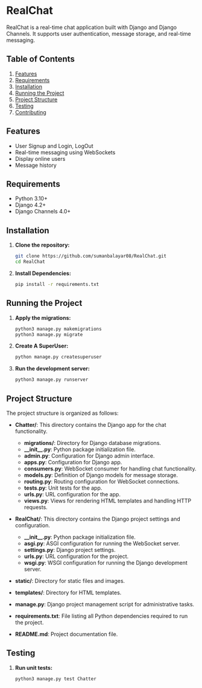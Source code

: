 # RealChat

RealChat is a real-time chat application built with Django and Django Channels. It supports user authentication, message storage, and real-time messaging.

## Table of Contents

1. [Features](#features)
2. [Requirements](#requirements)
3. [Installation](#installation)
4. [Running the Project](#running-the-project)
5. [Project Structure](#project-structure)
6. [Testing](#testing)
7. [Contributing](#contributing)


## Features

- User Signup and Login, LogOut
- Real-time messaging using WebSockets
- Display online users
- Message history

## Requirements

- Python 3.10+
- Django 4.2+
- Django Channels 4.0+

## Installation

1. **Clone the repository:**

   ```bash
   git clone https://github.com/sumanbalayar08/RealChat.git
   cd RealChat

2. **Install Dependencies:**

   ```bash
   pip install -r requirements.txt

## Running the Project

1. **Apply the migrations:**

   ```bash
   python3 manage.py makemigrations
   python3 manage.py migrate

2. **Create A SuperUser:**

   ```bash
   python manage.py createsuperuser

3. **Run the development server:**

   ```bash
   python3 manage.py runserver
   
## Project Structure


The project structure is organized as follows:

- **Chatter/**: This directory contains the Django app for the chat functionality.
  - **migrations/**: Directory for Django database migrations.
  - **\_\_init\_\_.py**: Python package initialization file.
  - **admin.py**: Configuration for Django admin interface.
  - **apps.py**: Configuration for Django app.
  - **consumers.py**: WebSocket consumer for handling chat functionality.
  - **models.py**: Definition of Django models for message storage.
  - **routing.py**: Routing configuration for WebSocket connections.
  - **tests.py**: Unit tests for the app.
  - **urls.py**: URL configuration for the app.
  - **views.py**: Views for rendering HTML templates and handling HTTP requests.

- **RealChat/**: This directory contains the Django project settings and configuration.
  - **\_\_init\_\_.py**: Python package initialization file.
  - **asgi.py**: ASGI configuration for running the WebSocket server.
  - **settings.py**: Django project settings.
  - **urls.py**: URL configuration for the project.
  - **wsgi.py**: WSGI configuration for running the Django development server.

- **static/**: Directory for static files and images.

- **templates/**: Directory for HTML templates.

- **manage.py**: Django project management script for administrative tasks.

- **requirements.txt**: File listing all Python dependencies required to run the project.

- **README.md**: Project documentation file.

## Testing

1. **Run unit tests:**

   ```bash
   python3 manage.py test Chatter
